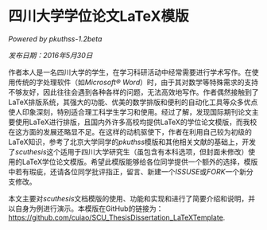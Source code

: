 # 四川大学学位论文LaTeX模版

*Powered by pkuthss-1.2beta*

*发布日期：2016年5月30日*

作者本人是一名四川大学的学生，在学习科研活动中经常需要进行学术写作。在使用传统的字处理软件（如*Microsoft® Word*）时，由于其对数学等特殊需求的支持不够友好，因此往往会遇到各种各样的问题，无法高效地写作。作者偶然接触到了LaTeX排版系统，其强大的功能、优美的数学排版和便利的自动化工具等众多优点使人印象深刻，特别适合理工科学生学习和使用。经过了解，发现国际期刊论文主要使用LaTeX进行排版，且国内外许多高校均提供LaTeX的学位论文模版，而我校在这方面的发展还略显不足。在这样的动机驱使下，作者在利用自己较为初级的LaTeX知识，参考了北京大学同学的*pkuthss*模版和其他相关文献的基础上，开发了*scuthesis*这个适用于四川大学研究生（虽包含有本科选项，但封面未修改）使用的LaTeX学位论文模版。希望此模版能够给各位同学提供一个额外的选择，模版中若有瑕疵，还请各位同学批评指正，留言、新建一个*ISSUSE*或*FORK*一个新分支修改。


本文主要对*scuthesis*文档模版的使用、功能和实现和进行了简要介绍和说明，并以自身为例进行演示。本模版在GitHub的链接为：https://github.com/cuiao/SCU_ThesisDissertation_LaTeXTemplate.
